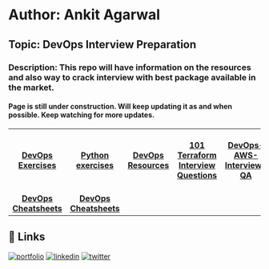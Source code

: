 # Author: Ankit Agarwal
## Topic: DevOps Interview Preparation
### Description: This repo will have information on the resources and also way to crack interview with best package available in the market.
#### Page is still under construction. Will keep updating it as and when possible. Keep watching for more updates.
<center>
<table>
  <tr>
    <td align="center"><a href="https://github.com/ankitpro/devops-exercises"><br /><b>DevOps Exercises</b></a></td>
    <td align="center"><a href="https://github.com/ankitpro/python-exercises"><br /><b>Python exercises</b></a></td>
    <td align="center"><a href="https://github.com/ankitpro/devops-resources"><br /><b>DevOps Resources</b></a></td>
    <td align="center"><a href="https://github.com/ankitpro/terraform_interview_questions/blob/main/101_terraform_interview_questions.md"><br /><b>101 Terraform Interview Questions</b></a></td>
    <td align="center"><a href="https://github.com/ankitpro/DevOps-AWS-Interview-QA"><br /><b>DevOps-AWS-Interview-QA</b></a></td>
  </tr>
  <tr>
    <td align="center"><a href="https://cheatography.com/tag/devops/"><br /><b>DevOps Cheatsheets</b></a></td>
    <td align="center"><a href="https://cheatography.com/tag/devops/"><br /><b>DevOps Cheatsheets</b></a></td>
  </tr>
</table>
</center>


## 🔗 Links
[![portfolio](https://img.shields.io/badge/my_portfolio-000?style=for-the-badge&logo=ko-fi&logoColor=white)](https://ankitpro.github.io/portfolio/)
[![linkedin](https://img.shields.io/badge/linkedin-0A66C2?style=for-the-badge&logo=linkedin&logoColor=white)](https://www.linkedin.com/in/ankitagarwal94/)
[![twitter](https://img.shields.io/badge/twitter-1DA1F2?style=for-the-badge&logo=twitter&logoColor=white)](https://twitter.com/)
